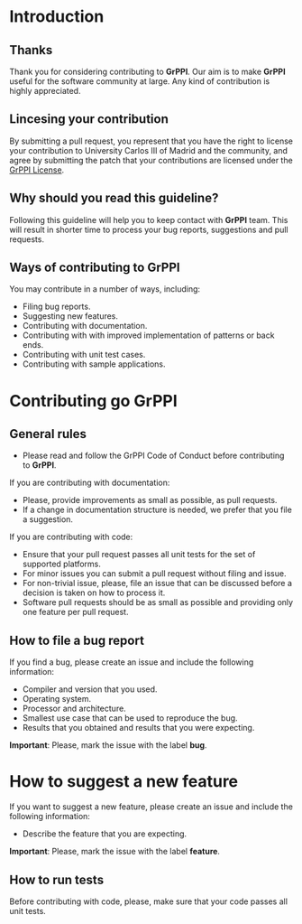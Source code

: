 # Introduction

## Thanks

Thank you for considering contributing to **GrPPI**. Our aim is to make
**GrPPI** useful for the software community at large.  Any kind of contribution
is highly appreciated.

## Lincesing your contribution

By submitting a pull request, you represent that you have the right to license your contribution 
to University Carlos III of Madrid and the community, and agree by submitting the patch that 
your contributions are licensed under the [GrPPI License](LICENSE.TXT).

## Why should you read this guideline?

Following this guideline will help you to keep contact with **GrPPI** team.
This will result in shorter time to process your bug reports, suggestions and pull requests.

## Ways of contributing to GrPPI

You may contribute in a number of ways, including:

* Filing bug reports.
* Suggesting new features.
* Contributing with documentation.
* Contributing with with improved implementation of patterns or back ends.
* Contributing with unit test cases.
* Contributing with sample applications.

# Contributing go GrPPI

## General rules

* Please read and follow the GrPPI Code of Conduct before contributing to **GrPPI**.

If you are contributing with documentation:

* Please, provide improvements as small as possible, as pull requests.
* If a change in documentation structure is needed, we prefer that you file a suggestion.

If you are contributing with code:

* Ensure that your pull request passes all unit tests for the set of supported platforms.
* For minor issues you can submit a pull request without filing and issue.
* For non-trivial issue, please, file an issue that can be discussed before a decision is taken on how to process it.
* Software pull requests should be as small as possible and providing only one feature per pull request.

## How to file a bug report

If you find a bug, please create an issue and include the following information:

* Compiler and version that you used.
* Operating system.
* Processor and architecture.
* Smallest use case that can be used to reproduce the bug.
* Results that you obtained and results that you were expecting.

**Important**: Please, mark the issue with the label **bug**.

# How to suggest a new feature

If you want to suggest a new feature, please create an issue and include the following information:

* Describe the feature that you are expecting.

**Important**: Please, mark the issue with the label **feature**.

## How to run tests

Before contributing with code, please, make sure that your code passes all unit tests.
